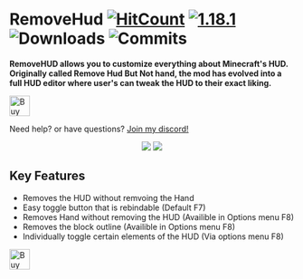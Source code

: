 # RemoveHud [![HitCount](http://hits.dwyl.com/IsraelAristide/RemoveHudButNotHand-fabricmc.svg?style=flat)](http://hits.dwyl.com/IsraelAristide/RemoveHudButNotHand-fabricmc) [![1.18.1](https://github.com/IsraelAristide/RemoveHudButNotHand-fabricmc/actions/workflows/build.yml/badge.svg?branch=1.18.1)](https://github.com/IsraelAristide/RemoveHudButNotHand-fabricmc/actions/workflows/build.yml) ![Downloads](https://img.shields.io/github/downloads/IsraelAristide/RemoveHudButNotHand-fabricmc/total) ![Commits](https://img.shields.io/github/commit-activity/m/IsraelAristide/RemoveHudButNotHand-fabricmc)
<p><strong>RemoveHUD allows you to customize everything about Minecraft's HUD. Originally called Remove Hud But Not hand, the mod has evolved into a full HUD editor where user's can tweak the HUD to their exact liking. </strong></p>
<a href='https://ko-fi.com/Y8Y5BAYRU' target='_blank'><img height='36' style='border:0px;height:36px;' src='https://cdn.ko-fi.com/cdn/kofi2.png?v=3' border='0' alt='Buy Me a Coffee at ko-fi.com' /></a>

Need help? or have questions? [Join my discord!](https://discord.gg/cVFc6Mr)

<p align="center">
  <img src="https://media3.giphy.com/media/7XeWelFnXvN9FI51yp/giphy.gif?cid=790b7611815bca9439584de8b8668520c727c7d6ebd6a58b&rid=giphy.gif&ct=g">
  <img src="https://i.imgur.com/A6qJfWT.png">
</p>

## Key Features

- Removes the HUD without remvoing the Hand
- Easy toggle button that is rebindable (Default F7)
- Removes Hand without removing the HUD (Availible in Options menu F8)
- Removes the block outline (Availible in Options menu F8)
- Individually toggle certain elements of the HUD (Via options menu F8)

<a href='https://ko-fi.com/Y8Y5BAYRU' target='_blank'><img height='36' style='border:0px;height:36px;' src='https://cdn.ko-fi.com/cdn/kofi2.png?v=3' border='0' alt='Buy Me a Coffee at ko-fi.com' /></a>
